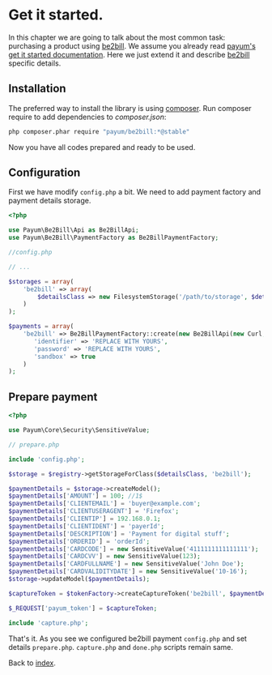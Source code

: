 # Get it started.

In this chapter we are going to talk about the most common task: purchasing a product using [be2bill](http://www.be2bill.com/).
We assume you already read [payum's get it started documentation](https://github.com/Payum/Payum/blob/master/docs/get-it-started.md).
Here we just extend it and describe [be2bill](http://www.be2bill.com/) specific details.

## Installation

The preferred way to install the library is using [composer](http://getcomposer.org/).
Run composer require to add dependencies to _composer.json_:

```bash
php composer.phar require "payum/be2bill:*@stable"
```

Now you have all codes prepared and ready to be used.

## Configuration

First we have modify `config.php` a bit.
We need to add payment factory and payment details storage.

```php
<?php

use Payum\Be2Bill\Api as Be2BillApi;
use Payum\Be2Bill\PaymentFactory as Be2BillPaymentFactory;

//config.php

// ...

$storages = array(
    'be2bill' => array(
        $detailsClass => new FilesystemStorage('/path/to/storage', $detailsClass)
    )
);

$payments = array(
    'be2bill' => Be2BillPaymentFactory::create(new Be2BillApi(new Curl, array(
       'identifier' => 'REPLACE WITH YOURS',
       'password' => 'REPLACE WITH YOURS',
       'sandbox' => true
    )
);
```

## Prepare payment

```php
<?php

use Payum\Core\Security\SensitiveValue;

// prepare.php

include 'config.php';

$storage = $registry->getStorageForClass($detailsClass, 'be2bill');

$paymentDetails = $storage->createModel();
$paymentDetails['AMOUNT'] = 100; //1$
$paymentDetails['CLIENTEMAIL'] = 'buyer@example.com';
$paymentDetails['CLIENTUSERAGENT'] = 'Firefox';
$paymentDetails['CLIENTIP'] = 192.168.0.1;
$paymentDetails['CLIENTIDENT'] = 'payerId';
$paymentDetails['DESCRIPTION'] = 'Payment for digital stuff';
$paymentDetails['ORDERID'] = 'orderId';
$paymentDetails['CARDCODE'] = new SensitiveValue('4111111111111111');
$paymentDetails['CARDCVV'] = new SensitiveValue(123);
$paymentDetails['CARDFULLNAME'] = new SensitiveValue('John Doe');
$paymentDetails['CARDVALIDITYDATE'] = new SensitiveValue('10-16');
$storage->updateModel($paymentDetails);

$captureToken = $tokenFactory->createCaptureToken('be2bill', $paymentDetails, 'done.php');

$_REQUEST['payum_token'] = $captureToken;

include 'capture.php';
```

That's it. As you see we configured be2bill payment `config.php` and set details `prepare.php`.
`capture.php` and `done.php` scripts remain same.

Back to [index](index.md).